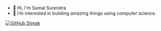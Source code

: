 - 👋 Hi, I'm Sumal Surendra
- 👀 I’m interested in building amazing things using computer science.


<!---
- 💞️ I’m looking to collaborate on ..
sssurendra99/sssurendra99 is a ✨ special ✨ repository because its `README.md` (this file) appears on your GitHub profile.
You can click the Preview link to take a look at your changes.
--->

[![GitHub Streak](https://streak-stats.demolab.com/?user=sssurendra99)](https://git.io/streak-stats)
